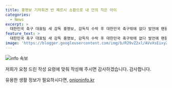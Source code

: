 ```yaml
---
title: 홍명보 기자회견 반 페르시 소환으로 내 안의 작은 아이
categories:
  - News
excerpt: >
  대한민국 축구 대표팀 새 감독 홍명보, 감독직 수락 후 대한민국 축구밖에 없다 발언에 팬들은 혼란 속 - 홍 감독의 감독직 수락 발언으로 충격을 받은 울산 팬들. 이전 안심하라던 발언과의 대조로 큰 혼란을 겪고 있음. 홍 감독의 발언과 함께 로빈 반 페르시의 이적 관련 발언까지 소환돼 팬들의 반응이 예상을 뛰어넘고 있음.
feature_text: >
  대한민국 축구 대표팀 새 감독 홍명보, 감독직 수락 후 대한민국 축구밖에 없다 발언에 팬들은 혼란 속 - 홍 감독의 감독직 수락 발언으로 충격을 받은 울산 팬들. 이전 안심하라던 발언과의 대조로 큰 혼란을 겪고 있음. 홍 감독의 발언과 함께 로빈 반 페르시의 이적 관련 발언까지 소환돼 팬들의 반응이 예상을 뛰어넘고 있음.
image: 'https://blogger.googleusercontent.com/img/b/R29vZ2xl/AVvXsEixyZcFfHzMRdzZMjFBmAUKJYCLCGyLL1o632UiGVXcaFdKo_bkvkuCioo0uUKlGfBVcT3P84aROyZIXSBEx3Aw5nCQ3pTgDom1WDC4m8eifvWiAmWEEVb4x6G_l8C0QH225ldMjyaFvpxGEBGNO37VmDTDMHGhJPq73UglMfDca1-0aw/s1600/blogspot.png'
---
```


<p><img src="https://blogger.googleusercontent.com/img/b/R29vZ2xl/AVvXsEixyZcFfHzMRdzZMjFBmAUKJYCLCGyLL1o632UiGVXcaFdKo_bkvkuCioo0uUKlGfBVcT3P84aROyZIXSBEx3Aw5nCQ3pTgDom1WDC4m8eifvWiAmWEEVb4x6G_l8C0QH225ldMjyaFvpxGEBGNO37VmDTDMHGhJPq73UglMfDca1-0aw/s1600/blogspot.png" alt="info 속보" /></p>

<p>저희가 요청 드린 작성 요령에 맞춰 작성해 주시면 감사하겠습니다. 감사합니다.</p>
유용한 생활 정보가 필요하시다면, <a href="https://onioninfo.kr" rel="dofollow">onioninfo.kr</a>


